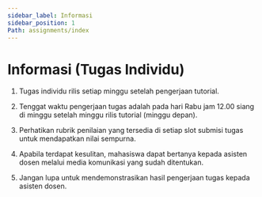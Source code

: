```yaml
---
sidebar_label: Informasi
sidebar_position: 1
Path: assignments/index
---
```


# Informasi (Tugas Individu)

1. Tugas individu rilis setiap minggu setelah pengerjaan tutorial.

2. Tenggat waktu pengerjaan tugas adalah pada hari Rabu jam 12.00 siang di minggu setelah minggu rilis tutorial (minggu depan).

3. Perhatikan rubrik penilaian yang tersedia di setiap slot submisi tugas untuk mendapatkan nilai sempurna.

4. Apabila terdapat kesulitan, mahasiswa dapat bertanya kepada asisten dosen melalui media komunikasi yang sudah ditentukan.

5. Jangan lupa untuk mendemonstrasikan hasil pengerjaan tugas kepada asisten dosen.
